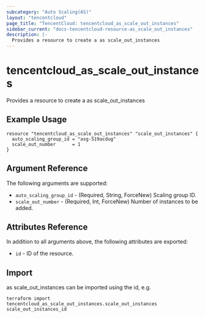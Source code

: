 ```yaml
---
subcategory: "Auto Scaling(AS)"
layout: "tencentcloud"
page_title: "TencentCloud: tencentcloud_as_scale_out_instances"
sidebar_current: "docs-tencentcloud-resource-as_scale_out_instances"
description: |-
  Provides a resource to create a as scale_out_instances
---
```


# tencentcloud_as_scale_out_instances

Provides a resource to create a as scale_out_instances

## Example Usage

```hcl
resource "tencentcloud_as_scale_out_instances" "scale_out_instances" {
  auto_scaling_group_id = "asg-519acdug"
  scale_out_number      = 1
}
```

## Argument Reference

The following arguments are supported:

* `auto_scaling_group_id` - (Required, String, ForceNew) Scaling group ID.
* `scale_out_number` - (Required, Int, ForceNew) Number of instances to be added.

## Attributes Reference

In addition to all arguments above, the following attributes are exported:

* `id` - ID of the resource.



## Import

as scale_out_instances can be imported using the id, e.g.

```
terraform import tencentcloud_as_scale_out_instances.scale_out_instances scale_out_instances_id
```

